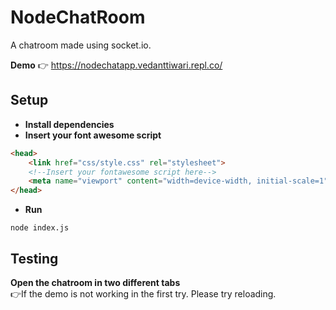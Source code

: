 # NodeChatRoom
A chatroom made using socket.io.

**Demo** 👉 https://nodechatapp.vedanttiwari.repl.co/

## Setup ##
- **Install dependencies**
- **Insert your font awesome script**
```html
<head>
    <link href="css/style.css" rel="stylesheet">
    <!--Insert your fontawesome script here-->
    <meta name="viewport" content="width=device-width, initial-scale=1">
</head>
```
- **Run**
```
node index.js
```

## Testing ##
**Open the chatroom in two different tabs**\
👉If the demo is not working in the first try. Please try reloading.
